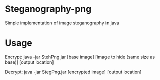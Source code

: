 # Steganography-png
Simple implementation of image steganography in java

# Usage


Encrypt: java -jar StehPng.jar [base image] [image to hide (same size as base)] [output location]

Decrypt: java -jar StegPng.jar [encrypted image] [output location]
